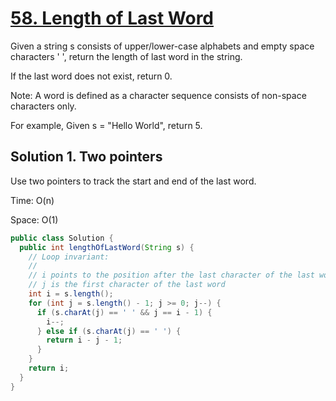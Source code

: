 # [58. Length of Last Word](https://leetcode.com/problems/length-of-last-word/)

Given a string s consists of upper/lower-case alphabets and empty space characters ' ', return the length of last word in the string.

If the last word does not exist, return 0.

Note: A word is defined as a character sequence consists of non-space characters only.

For example, 
Given s = "Hello World",
return 5.

## Solution 1. Two pointers

Use two pointers to track the start and end of the last word.

Time: O(n)

Space: O(1)

```java
public class Solution {
  public int lengthOfLastWord(String s) {
    // Loop invariant:
    //
    // i points to the position after the last character of the last word
    // j is the first character of the last word
    int i = s.length();
    for (int j = s.length() - 1; j >= 0; j--) {
      if (s.charAt(j) == ' ' && j == i - 1) {
        i--;
      } else if (s.charAt(j) == ' ') {
        return i - j - 1;
      }
    }
    return i;
  }
}
```
